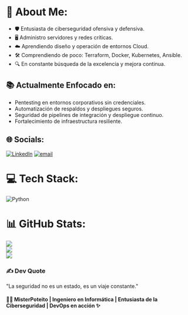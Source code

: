 # 💫 About Me:
- 🛡️ Entusiasta de ciberseguridad ofensiva y defensiva.
- 🖥️ Administro servidores y redes críticas.
- ☁️ Aprendiendo diseño y operación de entornos Cloud.
- 🛠️ Comprendiendo de poco: Terraform, Docker, Kubernetes, Ansible.
- 🔍 En constante búsqueda de la excelencia y mejora continua.

## 📚 Actualmente Enfocado en:
- Pentesting en entornos corporativos sin credenciales.
- Automatización de respaldos y despliegues seguros.
- Seguridad de pipelines de integración y despliegue continuo.
- Fortalecimiento de infraestructura resiliente.


## 🌐 Socials:
[![LinkedIn](https://img.shields.io/badge/LinkedIn-%230077B5.svg?logo=linkedin&logoColor=white)](https://linkedin.com/in/https://www.linkedin.com/in/augusto-pfeifer-fuentes/) [![email](https://img.shields.io/badge/Email-D14836?logo=gmail&logoColor=white)](mailto:augustopfeifer.f@gmail.com) 

# 💻 Tech Stack:
![Python](https://img.shields.io/badge/python-3670A0?style=for-the-badge&logo=python&logoColor=ffdd54)
# 📊 GitHub Stats:
![](https://github-readme-stats.vercel.app/api?username=MisterPoteito&theme=shadow_green&hide_border=true&include_all_commits=false&count_private=false)<br/>
![](https://nirzak-streak-stats.vercel.app/?user=MisterPoteito&theme=shadow_green&hide_border=true)<br/>
![](https://github-readme-stats.vercel.app/api/top-langs/?username=MisterPoteito&theme=shadow_green&hide_border=true&include_all_commits=false&count_private=false&layout=compact)

### ✍️ Dev Quote
"La seguridad no es un estado, es un viaje constante."

#### 👩‍💻 MisterPoteito | Ingeniero en Informática | Entusiasta de la Ciberseguridad | DevOps en acción ✨
